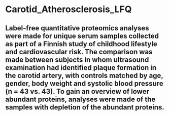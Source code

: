 # Carotid_Atherosclerosis_LFQ

## Label-free quantitative proteomics analyses were made for unique serum samples collected as part of a Finnish study of childhood lifestyle and cardiovascular risk. The comparison was made between subjects in whom ultrasound examination had identified plaque formation in the carotid artery, with controls matched by age, gender, body weight and systolic blood pressure (n = 43 vs. 43). To gain an overview of lower abundant proteins, analyses were made of the samples with depletion of the abundant proteins.
